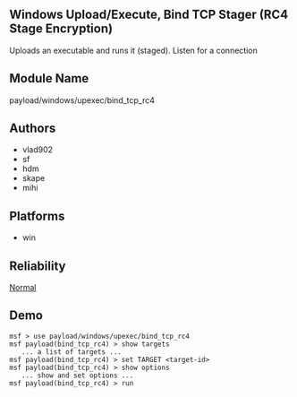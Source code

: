 ## Windows Upload/Execute, Bind TCP Stager (RC4 Stage Encryption)

Uploads an executable and runs it (staged). Listen for a 
connection


## Module Name
payload/windows/upexec/bind_tcp_rc4

## Authors
* vlad902
* sf
* hdm
* skape
* mihi





## Platforms
* win

## Reliability
[Normal](https://github.com/rapid7/metasploit-framework/wiki/Exploit-Ranking)

## Demo

```
msf > use payload/windows/upexec/bind_tcp_rc4
msf payload(bind_tcp_rc4) > show targets
   ... a list of targets ...
msf payload(bind_tcp_rc4) > set TARGET <target-id>
msf payload(bind_tcp_rc4) > show options
   ... show and set options ...
msf payload(bind_tcp_rc4) > run
```
    
    